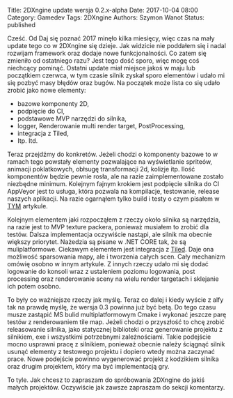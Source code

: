 Title: 2DXngine update wersja 0.2.x-alpha
Date: 2017-10-04 08:00
Category: Gamedev
Tags: 2DXngine
Authors: Szymon Wanot
Status: published

Cześć. Od Daj się poznać 2017 minęło kilka miesięcy, więc czas na mały update tego co w 2DXngine się dzieje. Jak widzicie nie poddałem się i nadal rozwijam framework oraz dodaje nowe funkcjonalności. Co zatem się zmieniło od ostatniego razu? Jest tego dość sporo, więc mogę coś niechcący pominąć. Ostatni update miał miejsce jakoś w maju lub początkiem czerwca, w tym czasie silnik zyskał sporo elementów i udało mi się pozbyć masy błędów oraz  bugów.
Na początek może lista co się udało zrobić jako nowe elementy:

- bazowe komponenty 2D,
- podpięcie do CI,
- podstawowe MVP narzędzi do silnika, 
- logger, Renderowanie multi render target, PostProcessing,
- integracja z Tiled,
- Itp. Itd.

Teraz przejdźmy do konkretów. Jeżeli chodzi o komponenty bazowe to w ramach tego powstały elementy pozwalające na wyświetlanie spriteów, animacji poklatkowych, obłsugę transformacji 2d, kolizje itp. Ilość komponentów będzie pewnie rosła, ale na razie zaimplementowane zostało niezbędne minimum. Kolejnym fajnym krokiem jest podpięcie silnika do CI AppVeyor jest to usługa, która pozwala na kompilacje, testowanie, release naszych aplikacji. Na razie ogarnąłem tylko build i testy o czym pisałem w [TYM](https://harunx9.github.io/appveynor-darmowe-ci-dla-projektow-open-source.html#appveynor-darmowe-ci-dla-projektow-open-source) artykule. 

Kolejnym elementem jaki rozpocząłem z rzeczy około silnika są narzędzia, na razie jest to MVP texture packera, ponieważ musiałem to zrobić dla testów. Dalsza implementacja oczywiście nastąpi, ale silnik ma obecnie większy priorytet. Nażedzia są pisane w .NET CORE tak, że są muliplatformowe. Ciekawym elementem jest integracja z [Tiled](http://www.mapeditor.org/). Daje ona możliwość sparsowania mapy, ale i tworzenia całych scen. Cały mechanizm omówię osobno w innym artykule. 
Z innych rzeczy udało mi się dodać logowanie do konsoli wraz z ustaleniem poziomu logowania, post processing oraz renderowanie sceny na wielu render targetach i sklejanie ich potem osobno.

To były co ważniejsze rzeczy jak myślę. Teraz co dalej i kiedy wyście z alfy tak na prawdę myślę, że wersja 0.3 powinna już być betą. Do tego czasu musze zastąpić MS bulid multiplatformowym Cmake i wykonać jeszcze parę testów z renderowaniem tile map. Jeżeli chodzi o przyszłość to chcę zrobić releasowanie silnika, jako statycznej biblioteki oraz generowanie projektu z silnikiem, exe i wszystkimi potrzebnymi zależnościami. Takie podejście mocno usprawni pracę z silnikiem, ponieważ obecnie należy ściągnąć silnik usunąć elementy z testowego projektu i dopiero wtedy można zaczynać prace. Nowe podejście powinno wygenerować projekt z kodzikiem silnika oraz drugim projektem, który ma być implementacją gry.

To tyle. Jak chcesz to zapraszam do spróbowania 2DXngine do jakiś małych projektów. Oczywiście jak zawsze zapraszam do sekcji komentarzy.